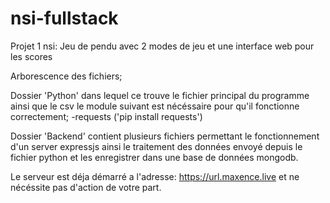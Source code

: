 # nsi-fullstack

Projet 1 nsi: Jeu de pendu avec 2 modes de jeu et une interface web pour les scores

Arborescence des fichiers; 

Dossier 'Python' dans lequel ce trouve le fichier principal du programme ainsi que le csv
le module suivant est nécéssaire pour qu'il fonctionne correctement;
-requests ('pip install requests')

Dossier 'Backend' contient plusieurs fichiers permettant le fonctionnement d'un server expressjs ainsi le traitement des données envoyé depuis
le fichier python et les enregistrer dans une base de données mongodb.

Le serveur est déja démarré a l'adresse: https://url.maxence.live et ne nécéssite pas d'action de votre part.
